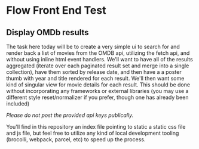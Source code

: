# Flow Front End Test

## Display OMDb results
The task here today will be to create a very simple ui to search for and render back a list of movies from the OMDB api, utilizing the fetch api, and without using inline html event handlers. We'll want to have all of the results aggregated (iterate over each paginated result set and merge into a single collection), have them sorted by release date, and then have a a poster thumb with year and title rendered for each result. We'll then want some kind of singular view for movie details for each result. This should be done without incorporating any frameworks or external libraries (you may use a different style reset/normalizer if you prefer, though one has already been included)

*Please do not post the provided api keys publically.*

You'll find in this repository an index file pointing to static a static css file and js file, but feel free to utilize any kind of local development tooling (brocolli, webpack, parcel, etc) to speed up the process.
